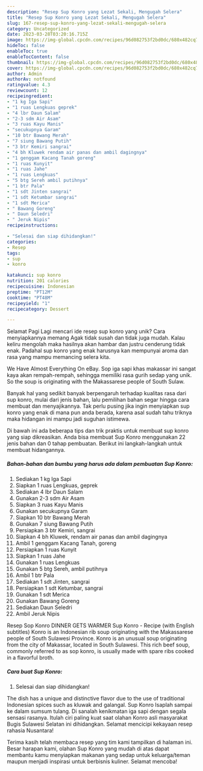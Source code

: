 ```yaml
---
description: "Resep Sup Konro yang Lezat Sekali, Mengugah Selera"
title: "Resep Sup Konro yang Lezat Sekali, Mengugah Selera"
slug: 167-resep-sup-konro-yang-lezat-sekali-mengugah-selera
category: Uncategorized
date: 2023-03-28T03:20:16.715Z
image: https://img-global.cpcdn.com/recipes/96d082753f2bd0dc/680x482cq70/sup-konro-foto-resep-utama.jpg
hideToc: false
enableToc: true
enableTocContent: false
thumbnail: https://img-global.cpcdn.com/recipes/96d082753f2bd0dc/680x482cq70/sup-konro-foto-resep-utama.jpg
cover: https://img-global.cpcdn.com/recipes/96d082753f2bd0dc/680x482cq70/sup-konro-foto-resep-utama.jpg
author: Admin
authorAv: notfound
ratingvalue: 4.3
reviewcount: 12
recipeingredient:
- "1 kg Iga Sapi"
- "1 ruas Lengkuas geprek"
- "4 lbr Daun Salam"
- "2-3 sdm Air Asam"
- "3 ruas Kayu Manis"
- "secukupnya Garam"
- "10 btr Bawang Merah"
- "7 siung Bawang Putih"
- "3 btr Kemiri sangrai"
- "4 bh Kluwek rendam air panas dan ambil dagingnya"
- "1 genggam Kacang Tanah goreng"
- "1 ruas Kunyit"
- "1 ruas Jahe"
- "1 ruas Lengkuas"
- "5 btg Sereh ambil putihnya"
- "1 btr Pala"
- "1 sdt Jinten sangrai"
- "1 sdt Ketumbar sangrai"
- "1 sdt Merica"
- " Bawang Goreng"
- " Daun Seledri"
- " Jeruk Nipis"
recipeinstructions:

- "Selesai dan siap dihidangkan!"
categories:
- Resep
tags:
- sup
- konro

katakunci: sup konro 
nutrition: 201 calories
recipecuisine: Indonesian
preptime: "PT12M"
cooktime: "PT48M"
recipeyield: "1"
recipecategory: Dessert

---
```



Selamat Pagi Lagi mencari ide resep sup konro yang unik? Cara menyiapkannya memang Agak tidak susah dan tidak juga mudah. Kalau keliru mengolah maka hasilnya akan hambar dan justru cenderung tidak enak. Padahal sup konro yang enak harusnya kan mempunyai aroma dan rasa yang mampu memancing selera kita.


We Have Almost Everything On eBay. Sop iga sapi khas makassar ini sangat kaya akan rempah-rempah, sehingga memiliki rasa gurih sedap yang unik. So the soup is originating with the Makassarese people of South Sulaw.

Banyak hal yang sedikit banyak berpengaruh terhadap kualitas rasa dari sup konro, mulai dari jenis bahan, lalu pemilihan bahan segar hingga cara membuat dan menyajikannya. Tak perlu pusing jika ingin menyiapkan sup konro yang enak di mana pun anda berada, karena asal sudah tahu triknya maka hidangan ini mampu jadi suguhan istimewa.


Di bawah ini ada beberapa tips dan trik praktis untuk membuat sup konro yang siap dikreasikan. Anda bisa membuat Sup Konro menggunakan 22 jenis bahan dan 0 tahap pembuatan. Berikut ini langkah-langkah untuk membuat hidangannya.

<!--inarticleads1-->

##### Bahan-bahan dan bumbu yang harus ada dalam pembuatan Sup Konro:

1. Sediakan 1 kg Iga Sapi
1. Siapkan 1 ruas Lengkuas, geprek
1. Sediakan 4 lbr Daun Salam
1. Gunakan 2-3 sdm Air Asam
1. Siapkan 3 ruas Kayu Manis
1. Gunakan secukupnya Garam
1. Siapkan 10 btr Bawang Merah
1. Gunakan 7 siung Bawang Putih
1. Persiapkan 3 btr Kemiri, sangrai
1. Siapkan 4 bh Kluwek, rendam air panas dan ambil dagingnya
1. Ambil 1 genggam Kacang Tanah, goreng
1. Persiapkan 1 ruas Kunyit
1. Siapkan 1 ruas Jahe
1. Gunakan 1 ruas Lengkuas
1. Gunakan 5 btg Sereh, ambil putihnya
1. Ambil 1 btr Pala
1. Sediakan 1 sdt Jinten, sangrai
1. Persiapkan 1 sdt Ketumbar, sangrai
1. Gunakan 1 sdt Merica
1. Gunakan  Bawang Goreng
1. Sediakan  Daun Seledri
1. Ambil  Jeruk Nipis


Resep Sop Konro DINNER GETS WARMER Sup Konro - Recipe (with English subtitles) Konro is an Indonesian rib soup originating with the Makassarese people of South Sulawesi Province. Konro is an unusual soup originating from the city of Makassar, located in South Sulawesi. This rich beef soup, commonly referred to as sop konro, is usually made with spare ribs cooked in a flavorful broth. 

<!--inarticleads2-->

##### Cara buat Sup Konro:


1. Selesai dan siap dihidangkan!

The dish has a unique and distinctive flavor due to the use of traditional Indonesian spices such as kluwak and galangal. Sup Konro Isaplah sampai ke dalam sumsum tulang. Di sanalah kenikmatan iga sapi dengan segala sensasi rasanya. Itulah ciri paling kuat saat olahan Konro asli masyarakat Bugis Sulawesi Selatan ini dihidangkan. Selamat mencicipi kekayaan resep rahasia Nusantara! 

Terima kasih telah membaca resep yang tim kami tampilkan di halaman ini. Besar harapan kami, olahan Sup Konro yang mudah di atas dapat membantu kamu menyiapkan makanan yang sedap untuk keluarga/teman maupun menjadi inspirasi untuk berbisnis kuliner. Selamat mencoba!
